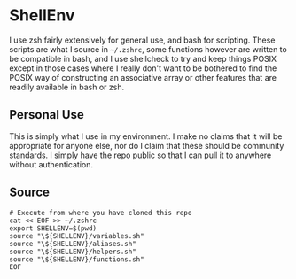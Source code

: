 # ShellEnv

I use zsh fairly extensively for general use, and bash for scripting. These scripts are what I source in `~/.zshrc`,
some functions however are written to be compatible in bash, and I use shellcheck to try and keep things POSIX
except in those cases where I really don't want to be bothered to find the POSIX way of constructing an
associative array or other features that are readily available in bash or zsh.

## Personal Use

This is simply what I use in my environment. I make no claims that it will be appropriate for anyone else, nor
do I claim that these should be community standards. I simply have the repo public so that I can pull it to anywhere
without authentication.

## Source

```shell
# Execute from where you have cloned this repo
cat << EOF >> ~/.zshrc
export SHELLENV=$(pwd)
source "\${SHELLENV}/variables.sh"
source "\${SHELLENV}/aliases.sh"
source "\${SHELLENV}/helpers.sh"
source "\${SHELLENV}/functions.sh"
EOF

```
